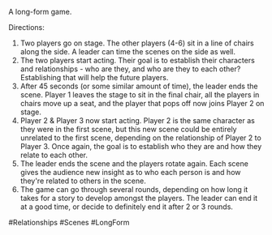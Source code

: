 A long-form game.

Directions:
1. Two players go on stage. The other players (4-6) sit in a line of chairs along the side. A leader can time the scenes on the side as well.
2. The two players start acting. Their goal is to establish their characters and relationships - who are they, and who are they to each other? Establishing that will help the future players.
3. After 45 seconds (or some similar amount of time), the leader ends the scene. Player 1 leaves the stage to sit in the final chair, all the players in chairs move up a seat, and the player that pops off now joins Player 2 on stage.
4. Player 2 & Player 3 now start acting. Player 2 is the same character as they were in the first scene, but this new scene could be entirely unrelated to the first scene, depending on the relationship of Player 2 to Player 3. Once again, the goal is to establish who they are and how they relate to each other.
5. The leader ends the scene and the players rotate again. Each scene gives the audience new insight as to who each person is and how they're related to others in the scene.
6. The game can go through several rounds, depending on how long it takes for a story to develop amongst the players. The leader can end it at a good time, or decide to definitely end it after 2 or 3 rounds.

#Relationships #Scenes #LongForm

